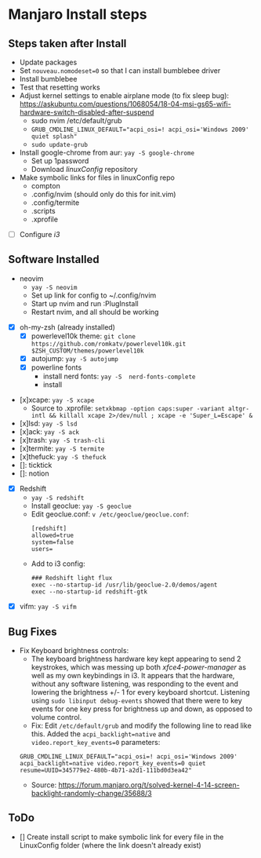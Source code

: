 # Manjaro Install steps

## Steps taken after Install
- Update packages
- Set `nouveau.nomodeset=0` so that I can install bumblebee driver
- Install bumblebee
- Test that resetting works
- Adjust kernel settings to enable airplane mode (to fix sleep bug): https://askubuntu.com/questions/1068054/18-04-msi-gs65-wifi-hardware-switch-disabled-after-suspend
	- sudo nvim /etc/default/grub
	- `GRUB_CMDLINE_LINUX_DEFAULT="acpi_osi=! acpi_osi='Windows 2009' quiet splash"`
	- `sudo update-grub`
- Install google-chrome from aur: `yay -S google-chrome`
	- Set up 1password
	- Download *linuxConfig* repository
 - Make symbolic links for files in linuxConfig repo
	 - compton
	 - .config/nvim (should only do this for init.vim)
	 - .config/termite
	- .scripts
	- .xprofile
- [ ] Configure *i3*
## Software Installed
- neovim
	- `yay -S neovim`
	- Set up link for config to ~/.config/nvim
	- Start up nvim and run :PlugInstall
	- Restart nvim, and all should be working
- [x] oh-my-zsh (already installed)
	- [x] powerlevel10k theme: `git clone https://github.com/romkatv/powerlevel10k.git $ZSH_CUSTOM/themes/powerlevel10k`
	- [x] autojump: `yay -S autojump`
	- [x] powerline fonts
		- install nerd fonts: `yay -S  nerd-fonts-complete`
		- install
- [x]xcape: `yay -S xcape`
	- Source to .xprofile: `setxkbmap -option caps:super -variant altgr-intl && killall xcape 2>/dev/null ; xcape -e 'Super_L=Escape' &`
- [x]lsd: `yay -S lsd`
- [x]ack: `yay -S ack`
- [x]trash: `yay -S trash-cli`
- [x]termite: `yay -S termite`
- [x]thefuck: `yay -S thefuck`
- []: ticktick
- []: notion
- [x] Redshift
	- `yay -S redshift`
	- Install geoclue: `yay -S geoclue`
	- Edit geoclue.conf: `v /etc/geoclue/geoclue.conf`:
		```
		[redshift]
		allowed=true
		system=false
		users=
		```
	- Add to i3 config:
		```
		### Redshift light flux
		exec --no-startup-id /usr/lib/geoclue-2.0/demos/agent
		exec --no-startup-id redshift-gtk
		```
- [x] vifm: `yay -S vifm`

## Bug Fixes
- Fix Keyboard brightness controls:
	- The keyboard brightness hardware key kept appearing to send 2 keystrokes, which was messing up both *xfce4-power-manager* as well as my own keybindings in i3. It appears that the hardware, without any software listening, was responding to the event and lowering the brightness +/- 1 for every keyboard shortcut. Listening using `sudo libinput debug-events` showed that there were to key events for one key press for brightness up and down, as opposed to volume control.
	- Fix: Edit `/etc/default/grub` and modify the following line to read like this. Added the `acpi_backlight=native` and `video.report_key_events=0` parameters:
	```
	GRUB_CMDLINE_LINUX_DEFAULT="acpi_osi=! acpi_osi='Windows 2009' acpi_backlight=native video.report_key_events=0 quiet resume=UUID=345779e2-480b-4b71-a2d1-111bd0d3ea42"
	```
	- Source: https://forum.manjaro.org/t/solved-kernel-4-14-screen-backlight-randomly-change/35688/3

## ToDo
- [] Create install script to make symbolic link for every file in the LinuxConfig folder (where the link doesn't already exist)
